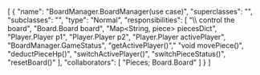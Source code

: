 [
  {
    "name": "BoardManager.BoardManager(use case)",
    "superclasses": "",
    "subclasses": "",
    "type": "Normal",
    "responsibilities": [
      "\\\\ control the board",
      "Board.Board board",
      "Map<String, piece> piecesDict",
      "Player.Player p1",
      "Player.Player p2",
      "Player.Player activePlayer",
      "BoardManager.GameStatus",
      "getActivePlayer()","
      "void movePiece()",
      "deductPieceHp()",
      "switchActivePlayer()",
      "switchPieceStatus()",
      "resetBoard()"
    ],
    "collaborators": [
      "Pieces; Board.Board"
    ]
  }
]
